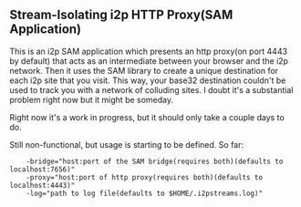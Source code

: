 Stream-Isolating i2p HTTP Proxy(SAM Application)
------------------------------------------------

This is an i2p SAM application which presents an http proxy(on port 4443 by
default) that acts as an intermediate between your browser and the i2p network.
Then it uses the SAM library to create a unique destination for each i2p site
that you visit. This way, your base32 destination couldn't be used to track you
with a network of colluding sites. I doubt it's a substantial problem right now
but it might be someday.



Right now it's a work in progress, but it should only take a couple days to do.

Still non-functional, but usage is starting to be defined. So far:

        -bridge="host:port of the SAM bridge(requires both)(defaults to localhost:7656)"
        -proxy="host:port of http proxy(requires both)(defaults to localhost:4443)"
        -log="path to log file(defaults to $HOME/.i2pstreams.log)"

